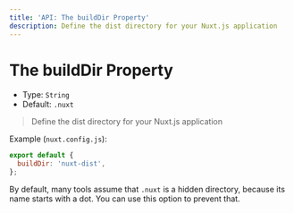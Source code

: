 ```yaml
---
title: 'API: The buildDir Property'
description: Define the dist directory for your Nuxt.js application
---
```


# The buildDir Property

- Type: `String`
- Default: `.nuxt`

> Define the dist directory for your Nuxt.js application

Example (`nuxt.config.js`):

```js
export default {
  buildDir: 'nuxt-dist',
};
```

By default, many tools assume that `.nuxt` is a hidden directory, because its name starts with a dot. You can use this option to prevent that.
